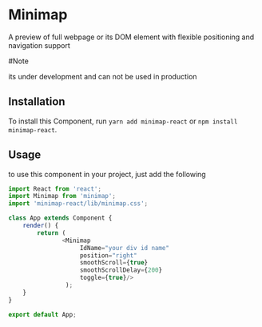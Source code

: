 # Minimap
A preview of full webpage or its DOM element with flexible positioning and navigation support

#Note

its under development and can not be used in production

## Installation

To install this Component, run `yarn add minimap-react` or `npm install minimap-react`.

## Usage
to use this component in your project, just add the following

```javascript
import React from 'react';
import Minimap from 'minimap';
import 'minimap-react/lib/minimap.css';

class App extends Component {
    render() {
        return (
               <Minimap 
                    IdName="your div id name"
                    position="right" 
                    smoothScroll={true} 
                    smoothScrollDelay={200} 
                    toggle={true}/>
                );
    }
}

export default App;
